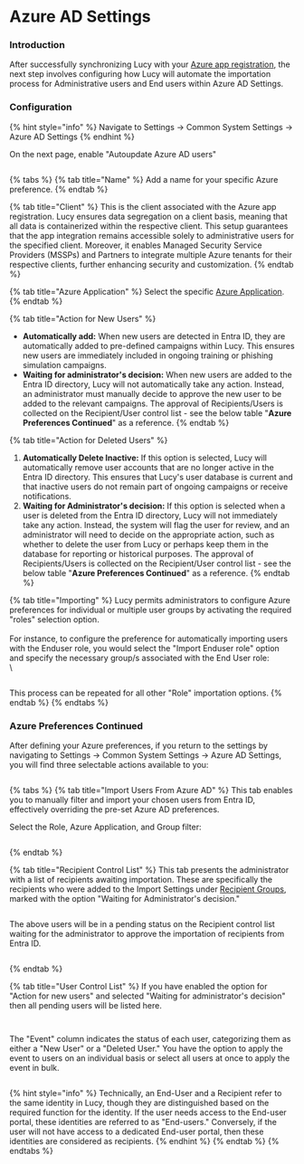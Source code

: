 # Azure AD Settings

### Introduction

After successfully synchronizing Lucy with your [Azure app registration](azure-applications.md), the next step involves configuring how Lucy will automate the importation process for Administrative users and End users within Azure AD Settings.

### Configuration

{% hint style="info" %}
Navigate to Settings -> Common System Settings -> Azure AD Settings
{% endhint %}

On the next page, enable "Autoupdate Azure AD users"

<figure><img src="../../../.gitbook/assets/image (304).png" alt=""><figcaption></figcaption></figure>

{% tabs %}
{% tab title="Name" %}
Add a name for your specific Azure preference.
{% endtab %}

{% tab title="Client" %}
This is the client associated with the Azure app registration. Lucy ensures data segregation on a client basis, meaning that all data is containerized within the respective client. This setup guarantees that the app integration remains accessible solely to administrative users for the specified client. Moreover, it enables Managed Security Service Providers (MSSPs) and Partners to integrate multiple Azure tenants for their respective clients, further enhancing security and customization.
{% endtab %}

{% tab title="Azure Application" %}
Select the specific [Azure Application](azure-applications.md).
{% endtab %}

{% tab title="Action for New Users" %}
* **Automatically add:** When new users are detected in Entra ID, they are automatically added to pre-defined campaigns within Lucy. This ensures new users are immediately included in ongoing training or phishing simulation campaigns.
* **Waiting for administrator's decision:** When new users are added to the Entra ID directory, Lucy will not automatically take any action. Instead, an administrator must manually decide to approve the new user to be added to the relevant campaigns. The approval of Recipients/Users is collected on the Recipient/User control list - see the below table "**Azure Preferences Continued**" as a reference.
{% endtab %}

{% tab title="Action for Deleted Users" %}
1. **Automatically Delete Inactive:** If this option is selected, Lucy will automatically remove user accounts that are no longer active in the Entra ID directory. This ensures that Lucy's user database is current and that inactive users do not remain part of ongoing campaigns or receive notifications.
2. **Waiting for Administrator's decision:**  If this option is selected when a user is deleted from the Entra ID directory, Lucy will not immediately take any action. Instead, the system will flag the user for review, and an administrator will need to decide on the appropriate action, such as whether to delete the user from Lucy or perhaps keep them in the database for reporting or historical purposes. The approval of Recipients/Users is collected on the Recipient/User control list - see the below table "**Azure Preferences Continued**" as a reference.
{% endtab %}

{% tab title="Importing" %}
Lucy permits administrators to configure Azure preferences for individual or multiple user groups by activating the required "roles" selection option.\
\
For instance, to configure the preference for automatically importing users with the Enduser role, you would select the "Import Enduser role" option and specify the necessary group/s associated with the End User role:\
\


<figure><img src="../../../.gitbook/assets/image (180).png" alt=""><figcaption></figcaption></figure>

This process can be repeated for all other "Role" importation options.
{% endtab %}
{% endtabs %}

### Azure Preferences Continued

After defining your Azure preferences, if you return to the settings by navigating to Settings -> Common System Settings -> Azure AD Settings, you will find three selectable actions available to you:

<figure><img src="../../../.gitbook/assets/image (177).png" alt=""><figcaption></figcaption></figure>

{% tabs %}
{% tab title="Import Users From Azure AD" %}
This tab enables you to manually filter and import your chosen users from Entra ID, effectively overriding the pre-set Azure AD preferences.

Select the Role, Azure Application, and Group filter:

<figure><img src="../../../.gitbook/assets/image (178).png" alt=""><figcaption></figcaption></figure>
{% endtab %}

{% tab title="Recipient Control List" %}
This tab presents the administrator with a list of recipients awaiting importation. These are specifically the recipients who were added to the Import Settings under [Recipient Groups](../../users/recipient-groups.md), marked with the option "Waiting for Administrator's decision."

<figure><img src="../../../.gitbook/assets/image (174).png" alt=""><figcaption></figcaption></figure>

The above users will be in a pending status on the Recipient control list waiting for the administrator to approve the importation of recipients from Entra ID.

<figure><img src="../../../.gitbook/assets/image (175).png" alt=""><figcaption></figcaption></figure>
{% endtab %}

{% tab title="User Control List" %}
If you have enabled the option for "Action for new users" and selected "Waiting for administrator's decision" then all pending users will be listed here.

<figure><img src="../../../.gitbook/assets/image (176).png" alt=""><figcaption></figcaption></figure>

<figure><img src="../../../.gitbook/assets/image (171).png" alt=""><figcaption></figcaption></figure>

The "Event" column indicates the status of each user, categorizing them as either a "New User" or a "Deleted User." You have the option to apply the event to users on an individual basis or select all users at once to apply the event in bulk.

<figure><img src="../../../.gitbook/assets/image (173).png" alt=""><figcaption></figcaption></figure>

{% hint style="info" %}
Technically, an End-User and a Recipient refer to the same identity in Lucy, though they are distinguished based on the required function for the identity. If the user needs access to the End-user portal, these identities are referred to as "End-users." Conversely, if the user will not have access to a dedicated End-user portal, then these identities are considered as recipients.
{% endhint %}
{% endtab %}
{% endtabs %}




